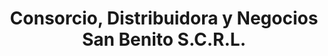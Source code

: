 ---
title: "Consorcio, Distribuidora y Negocios San Benito S.C.R.L."
url: /huanuco/consorcio-distribuidora-y-negocios-san-benito-s-c-r-l/
shop: Getränke
---